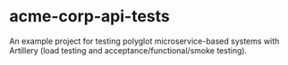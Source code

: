 # acme-corp-api-tests

An example project for testing polyglot microservice-based systems with Artillery (load testing and acceptance/functional/smoke testing).
